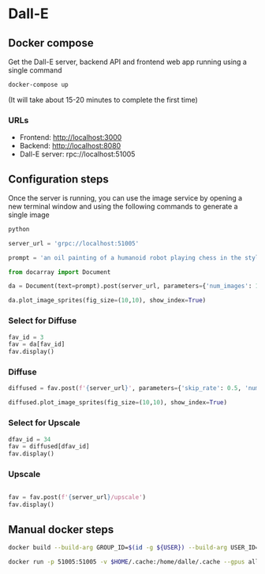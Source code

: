 # Dall-E

## Docker compose

Get the Dall-E server, backend API and frontend web app running using a single command

```bash
docker-compose up
```

(It will take about 15-20 minutes to complete the first time)

### URLs

- Frontend: <http://localhost:3000>
- Backend: <http://localhost:8080>
- Dall-E server: rpc://localhost:51005

## Configuration steps

Once the server is running, you can use the image service by opening a new terminal window and using the following commands to generate a single image

```bash
python
```

```python
server_url = 'grpc://localhost:51005'
```

```python
prompt = 'an oil painting of a humanoid robot playing chess in the style of Matisse'
```

```python
from docarray import Document

da = Document(text=prompt).post(server_url, parameters={'num_images': 1}).matches

da.plot_image_sprites(fig_size=(10,10), show_index=True)
```

### Select for Diffuse

```python
fav_id = 3
fav = da[fav_id]
fav.display()
```

### Diffuse

```python
diffused = fav.post(f'{server_url}', parameters={'skip_rate': 0.5, 'num_images': 36}, target_executor='diffusion').matches

diffused.plot_image_sprites(fig_size=(10,10), show_index=True)
```

### Select for Upscale

```python
dfav_id = 34
fav = diffused[dfav_id]
fav.display()
```

### Upscale

```python

fav = fav.post(f'{server_url}/upscale')
fav.display()
```

## Manual docker steps

```bash
docker build --build-arg GROUP_ID=$(id -g ${USER}) --build-arg USER_ID=$(id -u ${USER}) -t jinaai/dalle-flow .
```

```bash
docker run -p 51005:51005 -v $HOME/.cache:/home/dalle/.cache --gpus all jinaai/dalle-flow
```
